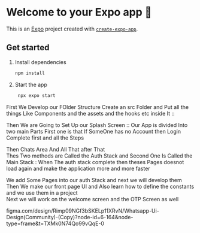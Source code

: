 # Welcome to your Expo app 👋

This is an [Expo](https://expo.dev) project created with [`create-expo-app`](https://www.npmjs.com/package/create-expo-app).

## Get started

1. Install dependencies

   ```bash
   npm install
   ```

2. Start the app

   ```bash
    npx expo start
   ```

First We Develop our FOlder Structure Create an src Folder and Put all the things Like Components and the assets and the hooks etc 
inside It ::

Then We are Going to Set Up our Splash Screen ::
Our App is divided Into two main Parts First one is that If SomeOne has no Account then Login Complete first and all the Steps 

Then Chats Area And All That after That  
Thes Two methods are Called the Auth Stack and Second One Is Called the Main Stack :
When The auth stack complete then theses Pages doesnot load again and make the application more and more faster 



We add Some Pages into our auth Stack  and next we will develop them 
Then We make our front page UI and Also learn how to define the constants and we use them in a project  
Next we will work on the welcome screen and the OTP Screen as well 


figma.com/design/Rimp09NGf3bSKELp11XRvN/Whatsapp-Ui-Design(Community)-(Copy)?node-id=6-164&node-type=frame&t=TXMk0N74Qo99vQqE-0






